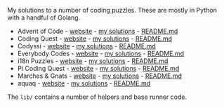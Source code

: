 My solutions to a number of coding puzzles.
These are mostly in Python with a handful of Golang.

* Advent of Code - [website](http://adventofcode.com/) - [my solutions](https://github.com/IsaacG/Advent-of-Code/advent_of_code) - [README.md](./advent_of_code)
* Coding Quest - [website](https://codingquest.io/) - [my solutions](https://github.com/IsaacG/Advent-of-Code/tree/main/codingquest) - [README.md](./codingquest)
* Codyssi - [website](https://codyssi.com/) - [my solutions](https://github.com/IsaacG/Advent-of-Code/tree/main/codyssi) - [README.md](./codyssi)
* Everybody Codes - [website](https://everybody.codes/) - [my solutions](https://github.com/IsaacG/Advent-of-Code/tree/main/everybody_codes) - [README.md](./everybody_codes)
* i18n Puzzles - [website](https://i18n-puzzles.com/) - [my solutions](https://github.com/IsaacG/Advent-of-Code/tree/main/i18n) - [README.md](./i18n)
* Pi Coding Quest - [website](https://ivanr3d.com/projects/pi/) - [my solutions](https://github.com/IsaacG/Advent-of-Code/tree/main/ivanr3d.pi) - [README.md](./ivanr3d.pi)
* Marches & Gnats - [website](https://mng.quest/) - [my solutions](https://github.com/IsaacG/Advent-of-Code/tree/main/mng) - [README.md](./mng)
* aquaq - [website](https://challenges.aquaq.co.uk/) - [my solutions](https://github.com/IsaacG/Advent-of-Code/tree/main/aquaq) - [README.md](./aquaq)

The `lib/` contains a number of helpers and base runner code.
